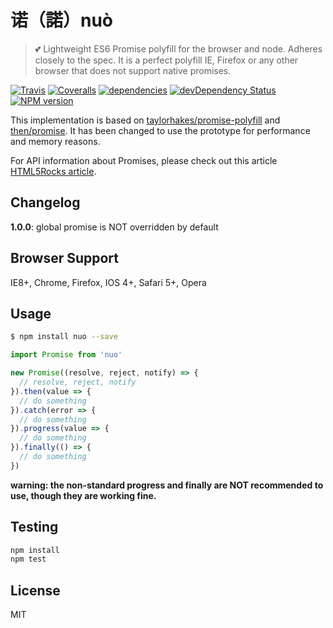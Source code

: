 # 诺（諾）nuò

> :two_hearts: Lightweight ES6 Promise polyfill for the browser and node. Adheres closely to the spec. It is a perfect polyfill IE, Firefox or any other browser that does not support native promises.

[![Travis](https://img.shields.io/travis/crossjs/nuo.svg?style=flat-square)](https://travis-ci.org/crossjs/nuo)
[![Coveralls](https://img.shields.io/coveralls/crossjs/nuo.svg?style=flat-square)](https://coveralls.io/github/crossjs/nuo)
[![dependencies](https://david-dm.org/crossjs/nuo.svg?style=flat-square)](https://david-dm.org/crossjs/nuo)
[![devDependency Status](https://david-dm.org/crossjs/nuo/dev-status.svg?style=flat-square)](https://david-dm.org/crossjs/nuo#info=devDependencies)
[![NPM version](https://img.shields.io/npm/v/nuo.svg?style=flat-square)](https://npmjs.org/package/nuo)

This implementation is based on [taylorhakes/promise-polyfill](https://github.com/taylorhakes/promise-polyfill) and [then/promise](https://github.com/then/promise). It has been changed to use the prototype for performance and memory reasons.

For API information about Promises, please check out this article [HTML5Rocks article](http://www.html5rocks.com/en/tutorials/es6/promises/).

## Changelog

**1.0.0**: global promise is NOT overridden by default

## Browser Support

IE8+, Chrome, Firefox, IOS 4+, Safari 5+, Opera

## Usage

```bash
$ npm install nuo --save
```

```js
import Promise from 'nuo'

new Promise((resolve, reject, notify) => {
  // resolve, reject, notify
}).then(value => {
  // do something
}).catch(error => {
  // do something
}).progress(value => {
  // do something
}).finally(() => {
  // do something
})
```

**warning: the non-standard progress and finally are NOT recommended to use, though they are working fine.**

## Testing

```bash
npm install
npm test
```

## License

MIT
